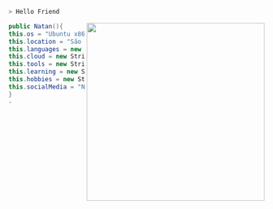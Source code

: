 ```zsh
> Hello Friend
```
<img src="https://data.whicdn.com/images/312694971/original.png" align="right" width="350" />


```csharp
public Natan(){
this.os = "Ubuntu x86_64";
this.location = "São Paulo";
this.languages = new String[]{"Java", "Javascript", "HTML", "CSS", "SQL"};
this.cloud = new String[]{"Azure", "AWS(EC2)"};
this.tools = new String[]{"Docker", "Swagger", "Jenkins"};
this.learning = new String[]{"C#", ".NET", "mongoDB", "Spring"};
this.hobbies = new String[]{"Running", "Cooking"};
this.socialMedia = "Natanista";
}
-
```
